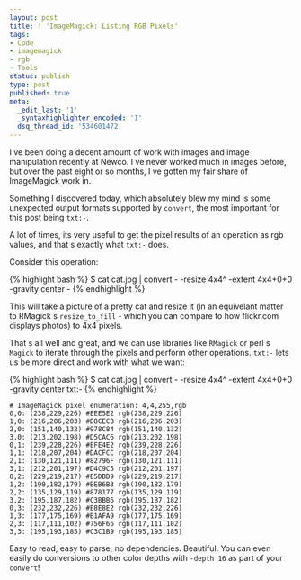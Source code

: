 ```yaml
---
layout: post
title: ! 'ImageMagick: Listing RGB Pixels'
tags:
- Code
- imagemagick
- rgb
- Tools
status: publish
type: post
published: true
meta:
  _edit_last: '1'
  _syntaxhighlighter_encoded: '1'
  dsq_thread_id: '534601472'
---
```

I ve been doing a decent amount of work with images and image manipulation recently at Newco. I ve never worked much in images before, but over the past eight or so months, I ve gotten my fair share of ImageMagick work in.

Something I discovered today, which absolutely blew my mind is some unexpected output formats supported by <code>convert</code>, the most important for this post being <code>txt:-</code>.

A lot of times, its very useful to get the pixel results of an operation as rgb values, and that s exactly what <code>txt:-</code> does.

Consider this operation:

{% highlight bash %}
$ cat cat.jpg | convert - -resize 4x4^ -extent 4x4+0+0 -gravity center -
{% endhighlight %}

This will take a picture of a pretty cat and resize it (in an equivelant matter to RMagick s <code>resize_to_fill</code> - which you can compare to how flickr.com displays photos) to 4x4 pixels.

That s all well and great, and we can use libraries like <code>RMagick</code> or perl s <code>Magick</code> to iterate through the pixels and perform other operations. <code>txt:-</code> lets us be more direct and work with what we want:

{% highlight bash %}
$ cat cat.jpg | convert - -resize 4x4^ -extent 4x4+0+0 -gravity center txt:-
{% endhighlight %}

```
# ImageMagick pixel enumeration: 4,4,255,rgb
0,0: (238,229,226) #EEE5E2 rgb(238,229,226)
1,0: (216,206,203) #D8CECB rgb(216,206,203)
2,0: (151,140,132) #978C84 rgb(151,140,132)
3,0: (213,202,198) #D5CAC6 rgb(213,202,198)
0,1: (239,228,226) #EFE4E2 rgb(239,228,226)
1,1: (218,207,204) #DACFCC rgb(218,207,204)
2,1: (130,121,111) #82796F rgb(130,121,111)
3,1: (212,201,197) #D4C9C5 rgb(212,201,197)
0,2: (229,219,217) #E5DBD9 rgb(229,219,217)
1,2: (190,182,179) #BEB6B3 rgb(190,182,179)
2,2: (135,129,119) #878177 rgb(135,129,119)
3,2: (195,187,182) #C3BBB6 rgb(195,187,182)
0,3: (232,232,226) #E8E8E2 rgb(232,232,226)
1,3: (177,175,169) #B1AFA9 rgb(177,175,169)
2,3: (117,111,102) #756F66 rgb(117,111,102)
3,3: (195,193,185) #C3C1B9 rgb(195,193,185)
```

Easy to read, easy to parse, no dependencies. Beautiful. You can even easily do conversions to other color depths with <code>-depth 16</code> as part of your <code>convert</code>!
